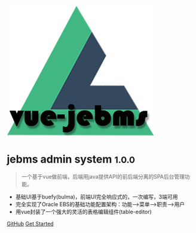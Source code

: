 ![logo](../jebms-logo.png)

# jebms admin system <small>1.0.0</small>

> 一个基于vue做前端，后端用java提供API的前后端分离的SPA后台管理功能。

- 基础UI基于buefy(bulma)，前端UI完全响应式的，一次编写，3端可用
- 完全实现了Oracle EBS的基础功能配置架构：功能-->菜单-->职责-->用户
- 用vue封装了一个强大的灵活的表格编辑组件(table-editor)


[GitHub](https://github.com/samt007/jebms-ui)
[Get Started](#/quickstart)
